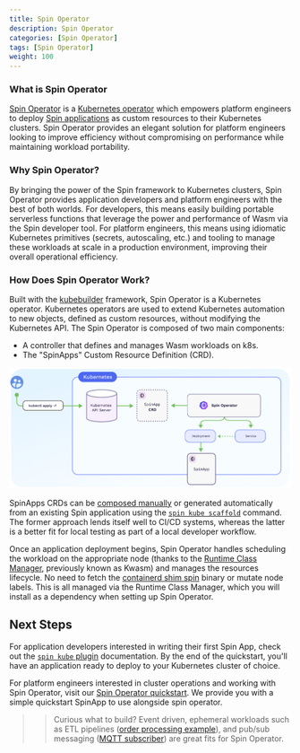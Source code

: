 ```yaml
---
title: Spin Operator
description: Spin Operator
categories: [Spin Operator]
tags: [Spin Operator]
weight: 100
---
```


### What is Spin Operator

[Spin Operator](https://github.com/spinkube/spin-operator/) is a [Kubernetes operator](https://kubernetes.io/docs/concepts/extend-kubernetes/operator/) which empowers platform engineers to deploy [Spin applications](https://developer.fermyon.com/spin) as custom resources to their Kubernetes clusters. Spin Operator provides an elegant solution for platform engineers looking to improve efficiency without compromising on performance while maintaining workload portability. 

### Why Spin Operator? 

By bringing the power of the Spin framework to Kubernetes clusters, Spin Operator provides application developers and platform engineers with the best of both worlds. For developers, this means easily building portable serverless functions that leverage the power and performance of Wasm via the Spin developer tool. For platform engineers, this means using idiomatic Kubernetes primitives (secrets, autoscaling, etc.) and tooling to manage these workloads at scale in a production environment, improving their overall operational efficiency. 

### How Does Spin Operator Work? 

Built with the [kubebuilder](https://github.com/kubernetes-sigs/kubebuilder) framework, Spin Operator is a Kubernetes operator. Kubernetes operators are used to extend Kubernetes automation to new objects, defined as custom resources, without modifying the Kubernetes API. The Spin Operator is composed of two main components: 
- A controller that defines and manages Wasm workloads on k8s.
- The "SpinApps" Custom Resource Definition (CRD).  

![](spin-operator-diagram.png)

SpinApps CRDs can be  [composed manually](../glossary/_index.md/#custom-resource-definition-crd) or generated automatically from an existing Spin application using the [`spin kube scaffold`](../spin-plugin-kube/_index.md) command. The former approach lends itself well to CI/CD systems, whereas the latter is a better fit for local testing as part of a local developer workflow. 

Once an application deployment begins, Spin Operator handles scheduling the workload on the appropriate node (thanks to the [Runtime Class Manager](../runtime-class-manager/), previously known as Kwasm) and manages the resources lifecycle. No need to fetch the [containerd shim spin]((../containerd-shim-spin/) ) binary or mutate node labels. This is all managed via the Runtime Class Manager, which you will install as a dependency when setting up Spin Operator. 

## Next Steps

For application developers interested in writing their first Spin App, check out the [`spin kube` plugin](../spin-plugin-kube/) documentation. By the end of the quickstart, you'll have an application ready to deploy to your Kubernetes cluster of choice.

For platform engineers interested in cluster operations and working with Spin Operator, visit our [Spin Operator quickstart](./quickstart/_index.md). We provide you with a simple quickstart SpinApp to use alongside spin operator. 

>> Curious what to build? Event driven, ephemeral workloads such as ETL pipelines ([order processing example](TODO://link)), and pub/sub messaging ([MQTT subscriber](TODO:://link)) are great fits for Spin Operator. 
